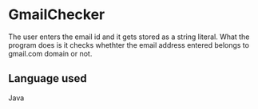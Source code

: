 # GmailChecker

The user enters the email id and it gets stored as a string literal. What the program does is it checks whethter the email address entered belongs to gmail.com domain or not. 

## Language used 

Java




